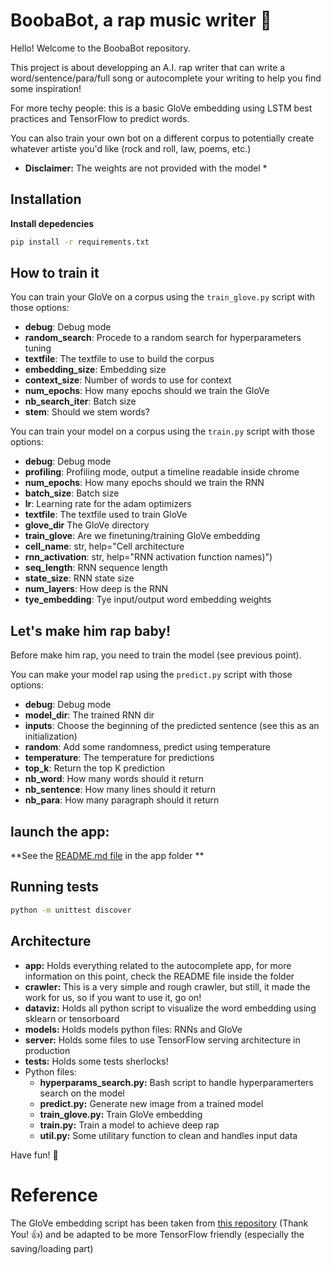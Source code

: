 # BoobaBot, a rap music writer :pencil:
Hello! Welcome to the BoobaBot repository. 

This project is about developping an A.I. rap writer that can write a word/sentence/para/full song or autocomplete your writing to help you find some inspiration!

For more techy people: this is a basic GloVe embedding using LSTM best practices and TensorFlow to predict words.

You can also train your own bot on a different corpus to potentially create whatever artiste you'd like (rock and roll, law, poems, etc.)

* **Disclaimer:** The weights are not provided with the model *
## Installation
**Install depedencies**
```bash
pip install -r requirements.txt
```

## How to train it
You can train your GloVe on a corpus using the `train_glove.py` script with those options:
- **debug**: Debug mode
- **random_search**: Procede to a random search for hyperparameters tuning
- **textfile**: The textfile to use to build the corpus
- **embedding_size**: Embedding size
- **context_size**: Number of words to use for context
- **num_epochs**: How many epochs should we train the GloVe
- **nb_search_iter**: Batch size
- **stem**: Should we stem words?

You can train your model on a corpus using the `train.py` script with those options:
- **debug**: Debug mode
- **profiling**: Profiling mode, output a timeline readable inside chrome
- **num_epochs**: How many epochs should we train the RNN
- **batch_size**: Batch size
- **lr**: Learning rate for the adam optimizers
- **textfile**: The textfile used to train GloVe
- **glove_dir** The GloVe directory
- **train_glove**: Are we finetuning/training GloVe embedding
- **cell_name**: str, help="Cell architecture
- **rnn_activation**: str, help="RNN activation function names)")
- **seq_length**: RNN sequence length
- **state_size**: RNN state size
- **num_layers**: How deep is the RNN
- **tye_embedding**: Tye input/output word embedding weights 

## Let's make him rap baby!
Before make him rap, you need to train the model (see previous point).

You can make your model rap using the `predict.py` script with those options:
- **debug**: Debug mode 
- **model_dir**: The trained RNN dir
- **inputs**: Choose the beginning of the predicted sentence (see this as an initialization)
- **random**: Add some randomness, predict using temperature
- **temperature**: The temperature for predictions
- **top_k**: Return the top K prediction
- **nb_word**: How many words should it return
- **nb_sentence**: How many lines should it return
- **nb_para**: How many paragraph should it return

## launch the app:
**See the [README.md file](app/README.md) in the app folder **

## Running tests
```bash
python -m unittest discover
```

## Architecture
- **app:** Holds everything related to the autocomplete app, for more information on this point, check the README file inside the folder
- **crawler:** This is a very simple and rough crawler, but still, it made the work for us, so if you want to use it, go on!
- **dataviz:** Holds all python script to visualize the word embedding using sklearn or tensorboard
- **models:** Holds models python files: RNNs and GloVe
- **server:** Holds some files to use TensorFlow serving architecture in production
- **tests:** Holds some tests sherlocks!
- Python files:
  - **hyperparams_search.py:** Bash script to handle hyperparamerters search on the model 
  - **predict.py:** Generate new image from a trained model
  - **train_glove.py:** Train GloVe embedding
  - **train.py:** Train a model to achieve deep rap
  - **util.py:** Some utilitary function to clean and handles input data

Have fun! :beers:

# Reference
The GloVe embedding script has been taken from [this repository](https://github.com/GradySimon/tensorflow-glove) (Thank You! :thumbsup:) and be adapted to be more TensorFlow friendly (especially the saving/loading part)